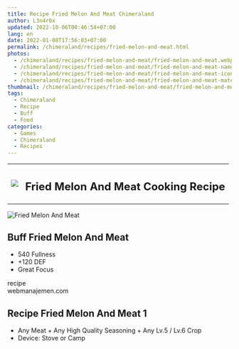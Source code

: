 ```yaml
---
title: Recipe Fried Melon And Meat Chimeraland
author: L3n4r0x
updated: 2022-10-06T00:46:54+07:00
lang: en
date: 2022-01-08T17:56:03+07:00
permalink: /chimeraland/recipes/fried-melon-and-meat.html
photos:
  - /chimeraland/recipes/fried-melon-and-meat/fried-melon-and-meat.webp
  - /chimeraland/recipes/fried-melon-and-meat/fried-melon-and-meat-name.webp
  - /chimeraland/recipes/fried-melon-and-meat/fried-melon-and-meat-icon.webp
  - /chimeraland/recipes/fried-melon-and-meat/fried-melon-and-meat-material.webp
thumbnail: /chimeraland/recipes/fried-melon-and-meat/fried-melon-and-meat.webp
tags:
  - Chimeraland
  - Recipe
  - Buff
  - Food
categories:
  - Games
  - Chimeraland
  - Recipes
---
```


<section id="bootstrap-wrapper">
  <link
    rel="stylesheet"
    href="https://rawcdn.githack.com/dimaslanjaka/Web-Manajemen/0c3b5aa1813bd4abcd2c11bf3e37928b15c28664/css/bootstrap-5-3-0-alpha3-wrapper.css"
  />
  <div class="row mb-2">
    <div class="col-md-12 mb-2">
      <table class="table" id="post-info">
        <tbody>
          <tr>
            <td>
              <img
                class="d-inline-block me-2"
                src="/chimeraland/recipes/fried-melon-and-meat/fried-melon-and-meat-icon.webp"
                width="auto"
                height="auto"
              />
            </td>
            <td><h1 class="fs-5">Fried Melon And Meat Cooking Recipe</h1></td>
          </tr>
        </tbody>
      </table>
    </div>
  </div>
  <div class="card mb-2">
    <div class="row g-0">
      <div class="col-sm-4 position-relative mb-2">
        <img
          src="/chimeraland/recipes/fried-melon-and-meat/fried-melon-and-meat-material.webp"
          class="card-img fit-cover w-100 h-100"
          alt="Fried Melon And Meat"
          data-fancybox="true"
        />
      </div>
      <div class="col-sm-8 mb-2">
        <div class="card-body">
          <h2 class="card-title fs-5">Buff Fried Melon And Meat</h2>
          <div class="card-text">
            <ul>
              <li>540 Fullness</li>
              <li>+120 DEF</li>
              <li>Great Focus</li>
            </ul>
          </div>
          <span class="badge rounded-pill bg-dark text-white">recipe</span>
        </div>
        <div class="card-footer text-end text-muted">webmanajemen.com</div>
      </div>
    </div>
  </div>
  <div class="row mb-2">
    <div class="col-12 col-lg-6 recipe-item mb-2">
      <div class="card">
        <div class="card-body">
          <h2 class="card-title fs-5">Recipe Fried Melon And Meat 1</h2>
          <div class="card-text">
            <ul>
              <li>
                Any Meat<span> + </span>Any High Quality Seasoning<span>
                  + </span
                >Any Lv.5<span> / </span>Lv.6 Crop
              </li>
              <li>Device: Stove or Camp</li>
            </ul>
          </div>
        </div>
      </div>
    </div>
  </div>
</section>
